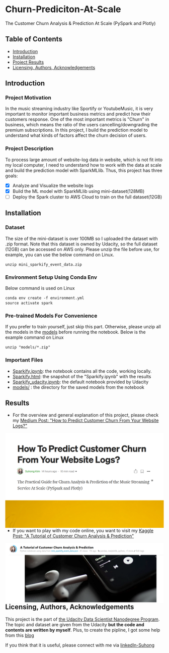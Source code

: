 # Churn-Prediciton-At-Scale
The Customer Churn Analysis & Prediction At Scale (PySpark and Plotly)

## Table of Contents
* [Introduction](#Introduction)
* [Installation](#Installation)
* [Project Results](#Results)
* [Licensing, Authors, Acknowledgements](#License)


## Introduction<a name="Introduction"></a>
### Project Motivation 
In the music streaming industry like Sportify or YoutubeMusic, it is very important to monitor important business metrics and predict how their customers response. One of the most important metrics is "Churn" in business, which means the ratio of the users cancelling/downgrading the premium subscriptions. In this project, I build the prediction model to understand what kinds of factors affect the churn decision of users. 

### Project Description 
To process large amount of website-log data in website, which is not fit into my local computer, I need to understand how to work with the data at scale and build the prediction model with SparkMLlib. Thus, this project has three goals: 
* [x] Analyze and Visualize the website logs   
* [x] Build the ML model with SparkMLlib using mini-dataset(128MB) 
* [ ] Deploy the Spark cluster to AWS Cloud to train on the full dataset(12GB) 

## Installation<a name="Installation"></a>
### Dataset
The size of the mini-dataset is over 100MB so I uploaded the dataset with .zip format. Note that this dataset is owned by Udacity, so the full dataset (12GB) can be accessed on AWS only. Please unzip the file before use, for example, you can use the below command on Linux. 
```
unzip mini_sparkify_event_data.zip
```
### Environment Setup Using Conda Env
Below command is used on Linux 
```
conda env create -f environment.yml
source activate spark
```
### Pre-trained Models For Convenience
If you prefer to train yourself, just skip this part. Otherwise, please unzip all the models in the [models](https://github.com/suhongkim/Churn-Prediciton-At-Scale/tree/main/models) before running the notebook. Below is the example command on Linux 
```
unzip "models/*.zip"
```
### Important Files 
- [Sparkify.ipynb](https://github.com/suhongkim/Churn-Prediciton-At-Scale/blob/main/Sparkify.ipynb): the notebook contains all the code, working locally. 
- [Sparkify.html](https://github.com/suhongkim/Churn-Prediciton-At-Scale/blob/main/Sparkify.html): the snapshot of the "Sparkify.ipynb" with the results 
- [Sparkify_udacity.ipynb](https://github.com/suhongkim/Churn-Prediciton-At-Scale/blob/main/Sparkify_udacity.ipynb): the default notebook provided by Udacity 
- [models/](https://github.com/suhongkim/Churn-Prediciton-At-Scale/tree/main/models) : the directory for the saved models from the notebook 

## Results<a name="Results"></a>
- For the overview and general explanation of this project, please check my [Medium Post: "How to Predict Customer Churn From Your Website Logs?" ](https://suhongk.medium.com/how-to-predict-customer-churn-from-your-website-logs-bb02ea58385a)
<a href=https://suhongk.medium.com/how-to-predict-customer-churn-from-your-website-logs-bb02ea58385a>
  <img src="snapshots/medium_snapshot.png"
     alt="Markdown Monster icon"
     style="float: left; margin-right: 10px;" />
</a>

- If you want to play with my code online, you want to visit my [Kaggle Post: 
"A Tutorial of Customer Churn Analysis & Prediction"](https://www.kaggle.com/suhong/a-tutorial-of-customer-churn-analysis-prediction) 

<a href=https://www.kaggle.com/suhong/a-tutorial-of-customer-churn-analysis-prediction>
  <img src="snapshots/kaggle_snapshot.png"
     alt="Markdown Monster icon"
     style="float: left; margin-right: 10px;" />
</a>


## Licensing, Authors, Acknowledgements<a name="License"></a>
This project is the part of [the Udacity Data Scientist Nanodegree Program](https://www.udacity.com/course/data-scientist-nanodegree--nd025). The topic and dataset are given from the Udacity **but the code and contents are written by myself**. Plus, to create the pipline, I got some help from this [blog](https://www.timlrx.com/blog/feature-selection-using-feature-importance-score-creating-a-pyspark-estimator)

If you think that it is useful, please connect with me via [linkedIn-Suhong](https://www.linkedin.com/in/suhongkim/)





